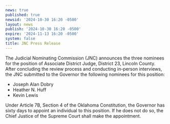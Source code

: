```yaml
---
news: true
published: true
newsid: '2024-10-30 16:20 -0500'
layout: news
publish: '2024-10-30 16:20 -0500'
expire: '2024-11-13 16:20 -0500'
system: false
title: JNC Press Release
---
```

The Judicial Nominating Commission (JNC) announces the three nominees for the position of Associate
District Judge, District 23, Lincoln County. After concluding the review process and conducting in-person
interviews, the JNC submitted to the Governor the following nominees for this position:

- Joseph Alan Dobry
- Heather N. Huff
- Kevin Lewis

Under Article 7B, Section 4 of the Oklahoma Constitution, the Governor has sixty days to appoint an
individual to this position. If he does not do so, the Chief Justice of the Supreme Court shall make the
appointment.
